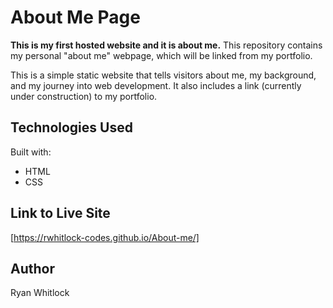 # About Me Page

**This is my first hosted website and it is about me.** This repository contains my personal "about me" webpage, which will be linked from my portfolio.

This is a simple static website that tells visitors about me, my background, and my journey into web development. It also includes a link (currently under construction) to my portfolio.

## Technologies Used

Built with:
* HTML
* CSS

## Link to Live Site

[https://rwhitlock-codes.github.io/About-me/]

## Author

Ryan Whitlock
